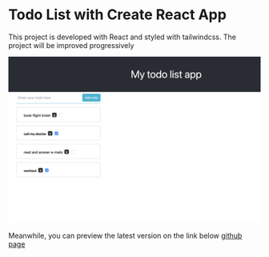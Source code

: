 # Todo List with  Create React App

This project is developed with React and styled with tailwindcss.
The project will be improved progressively

![preview](./images/preview.png)

Meanwhile, you can preview the latest version on the link below
[github page](https://fash-hub.github.io/todo-list-app/)
